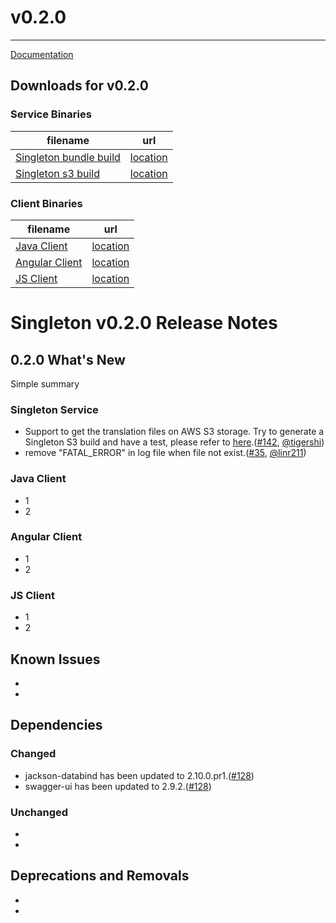 # v0.2.0
------

[Documentation](#)

## Downloads for v0.2.0

### Service Binaries

filename | url
-------- | ---
[Singleton bundle build](#) | [location](#)
[Singleton s3 build](#) | [location](#)

### Client Binaries

filename | url
-------- | ---
[Java Client](#) | [location](#)
[Angular Client](#) | [location](#)
[JS Client](#) | [location](#)

# Singleton v0.2.0 Release Notes

## 0.2.0 What's New
Simple summary

### Singleton Service
- Support to get the translation files on AWS S3 storage. Try to generate a Singleton S3 build and have a test, please refer to [here](http://).([#142](https://github.com/vmware/singleton/pull/142), [@tigershi](https://github.com/tigershi))
- remove "FATAL_ERROR" in log file when file not exist.([#35](https://github.com/vmware/singleton/pull/35), [@linr211](https://github.com/linr211))

### Java Client
- 1
- 2

### Angular Client
- 1
- 2

### JS Client
- 1
- 2

## Known Issues
-
-

## Dependencies

### Changed

- jackson-databind has been updated to 2.10.0.pr1.([#128](https://github.com/vmware/singleton/pull/128))
- swagger-ui has been updated to 2.9.2.([#128](https://github.com/vmware/singleton/pull/128))

### Unchanged
-
-

## Deprecations and Removals
-
-
